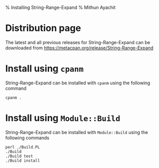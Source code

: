 % Installing String-Range-Expand
% Mithun Ayachit

# Distribution page

The latest and all previous releases for String-Range-Expand can be downloaded from https://metacpan.org/release/String-Range-Expand

# Install using `cpanm`

String-Range-Expand can be installed with `cpanm` using the following command

	cpanm .

# Install using `Module::Build`

String-Range-Expand can be installed with `Module::Build` using the following commands

	perl ./Build.PL
	./Build
	./Build test
	./Build install
